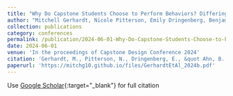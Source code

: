 ```yaml
---
title: "Why Do Capstone Students Choose to Perform Behaviors? Differing Prevalence in Collaborative Choices"
author: "Mitchell Gerhardt, Nicole Pitterson, Emily Dringenberg, Benjamin Ahn"
collection: publications
category: conferences
permalink: /publication/2024-06-01-Why-Do-Capstone-Students-Choose-to-Perform-Behaviors-Differing-Prevalence-in-Collaborative-Choices
date: 2024-06-01
venue: 'In the proceedings of Capstone Design Conference 2024'
citation: 'Gerhardt, M., Pitterson, N., Dringenberg, E., &quot Ahn, B. (2024, June). Why do capstone students choose to perform behaviors? Differing prevalence in collaborative choices. Capstone Design Conference 2024, Knoxville, TN'
paperurl: 'https://mitchg10.github.io/files/GerhardtEtAl_2024b.pdf'
---
```

Use [Google Scholar](https://scholar.google.com/scholar?q=Why+Do+Capstone+Students+Choose+to+Perform+Behaviors?+Differing+Prevalence+in+Collaborative+Choices){:target="_blank"} for full citation
